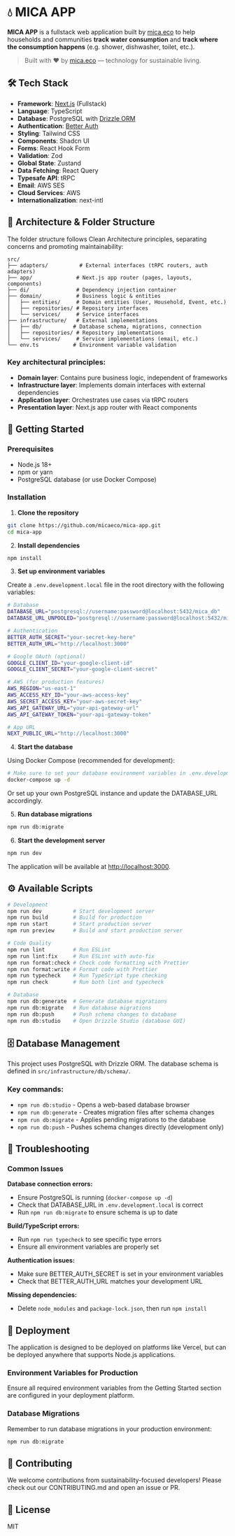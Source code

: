 # 💧 MICA APP

**MICA APP** is a fullstack web application built by [mica.eco](https://mica.eco) to help households and communities **track water consumption** and **track where the consumption happens** (e.g. shower, dishwasher, toilet, etc.).

> Built with ❤️ by [mica.eco](https://mica.eco) — technology for sustainable living.

## 🛠 Tech Stack

- **Framework**: [Next.js](https://nextjs.org/) (Fullstack)
- **Language**: TypeScript
- **Database**: PostgreSQL with [Drizzle ORM](https://orm.drizzle.team/)
- **Authentication**: [Better Auth](https://www.better-auth.com/)
- **Styling**: Tailwind CSS
- **Components**: Shadcn UI
- **Forms**: React Hook Form
- **Validation**: Zod
- **Global State**: Zustand
- **Data Fetching**: React Query
- **Typesafe API**: tRPC
- **Email**: AWS SES
- **Cloud Services**: AWS
- **Internationalization**: next-intl

## 🧱 Architecture & Folder Structure

The folder structure follows Clean Architecture principles, separating concerns and promoting maintainability:

```
src/
├── adapters/          # External interfaces (tRPC routers, auth adapters)
├── app/              # Next.js app router (pages, layouts, components)
├── di/               # Dependency injection container
├── domain/           # Business logic & entities
│   ├── entities/     # Domain entities (User, Household, Event, etc.)
│   ├── repositories/ # Repository interfaces
│   └── services/     # Service interfaces
├── infrastructure/   # External implementations
│   ├── db/          # Database schema, migrations, connection
│   ├── repositories/ # Repository implementations
│   └── services/     # Service implementations (email, etc.)
└── env.ts           # Environment variable validation
```

### Key architectural principles:
- **Domain layer**: Contains pure business logic, independent of frameworks
- **Infrastructure layer**: Implements domain interfaces with external dependencies
- **Application layer**: Orchestrates use cases via tRPC routers
- **Presentation layer**: Next.js app router with React components

## 🚀 Getting Started

### Prerequisites

- Node.js 18+ 
- npm or yarn
- PostgreSQL database (or use Docker Compose)

### Installation

1. **Clone the repository**
```bash
git clone https://github.com/micaeco/mica-app.git
cd mica-app
```

2. **Install dependencies**
```bash
npm install
```

3. **Set up environment variables**

Create a `.env.development.local` file in the root directory with the following variables:

```bash
# Database
DATABASE_URL="postgresql://username:password@localhost:5432/mica_db"
DATABASE_URL_UNPOOLED="postgresql://username:password@localhost:5432/mica_db"

# Authentication
BETTER_AUTH_SECRET="your-secret-key-here"
BETTER_AUTH_URL="http://localhost:3000"

# Google OAuth (optional)
GOOGLE_CLIENT_ID="your-google-client-id"
GOOGLE_CLIENT_SECRET="your-google-client-secret"

# AWS (for production features)
AWS_REGION="us-east-1"
AWS_ACCESS_KEY_ID="your-aws-access-key"
AWS_SECRET_ACCESS_KEY="your-aws-secret-key"
AWS_API_GATEWAY_URL="your-api-gateway-url"
AWS_API_GATEWAY_TOKEN="your-api-gateway-token"

# App URL
NEXT_PUBLIC_URL="http://localhost:3000"
```

4. **Start the database**

Using Docker Compose (recommended for development):
```bash
# Make sure to set your database environment variables in .env.development.local first
docker-compose up -d
```

Or set up your own PostgreSQL instance and update the DATABASE_URL accordingly.

5. **Run database migrations**
```bash
npm run db:migrate
```

6. **Start the development server**
```bash
npm run dev
```

The application will be available at [http://localhost:3000](http://localhost:3000).

## ⚙️ Available Scripts

```bash
# Development
npm run dev          # Start development server
npm run build        # Build for production
npm run start        # Start production server
npm run preview      # Build and start production server

# Code Quality
npm run lint         # Run ESLint
npm run lint:fix     # Run ESLint with auto-fix
npm run format:check # Check code formatting with Prettier
npm run format:write # Format code with Prettier
npm run typecheck    # Run TypeScript type checking
npm run check        # Run both lint and typecheck

# Database
npm run db:generate  # Generate database migrations
npm run db:migrate   # Run database migrations
npm run db:push      # Push schema changes to database
npm run db:studio    # Open Drizzle Studio (database GUI)
```

## 🗄️ Database Management

This project uses PostgreSQL with Drizzle ORM. The database schema is defined in `src/infrastructure/db/schema/`.

### Key commands:
- `npm run db:studio` - Opens a web-based database browser
- `npm run db:generate` - Creates migration files after schema changes
- `npm run db:migrate` - Applies pending migrations to the database
- `npm run db:push` - Pushes schema changes directly (development only)

## 🔧 Troubleshooting

### Common Issues

**Database connection errors:**
- Ensure PostgreSQL is running (`docker-compose up -d`)
- Check that DATABASE_URL in `.env.development.local` is correct
- Run `npm run db:migrate` to ensure schema is up to date

**Build/TypeScript errors:**
- Run `npm run typecheck` to see specific type errors
- Ensure all environment variables are properly set

**Authentication issues:**
- Make sure BETTER_AUTH_SECRET is set in your environment variables
- Check that BETTER_AUTH_URL matches your development URL

**Missing dependencies:**
- Delete `node_modules` and `package-lock.json`, then run `npm install`

## 🚢 Deployment

The application is designed to be deployed on platforms like Vercel, but can be deployed anywhere that supports Node.js applications.

### Environment Variables for Production

Ensure all required environment variables from the Getting Started section are configured in your deployment platform.

### Database Migrations

Remember to run database migrations in your production environment:
```bash
npm run db:migrate
```

## 👥 Contributing

We welcome contributions from sustainability-focused developers!
Please check out our CONTRIBUTING.md and open an issue or PR.

## 📄 License

MIT
